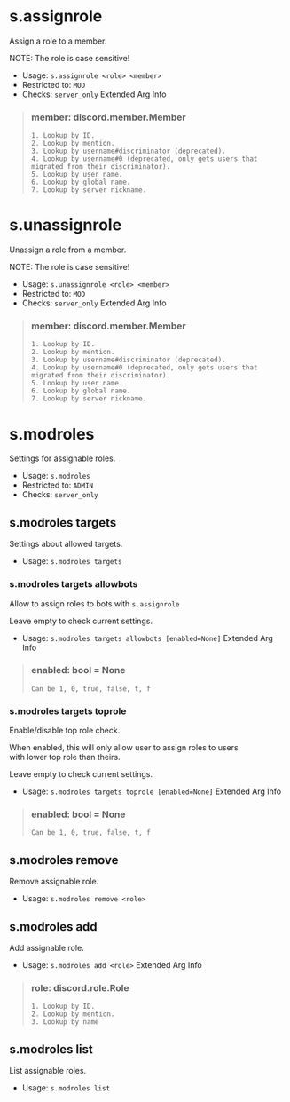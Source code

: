 # s.assignrole
Assign a role to a member.<br/>

NOTE: The role is case sensitive!<br/>
 - Usage: `s.assignrole <role> <member>`
 - Restricted to: `MOD`
 - Checks: `server_only`
Extended Arg Info
> ### member: discord.member.Member
> 
> 
>     1. Lookup by ID.
>     2. Lookup by mention.
>     3. Lookup by username#discriminator (deprecated).
>     4. Lookup by username#0 (deprecated, only gets users that migrated from their discriminator).
>     5. Lookup by user name.
>     6. Lookup by global name.
>     7. Lookup by server nickname.
> 
>     
# s.unassignrole
Unassign a role from a member.<br/>

NOTE: The role is case sensitive!<br/>
 - Usage: `s.unassignrole <role> <member>`
 - Restricted to: `MOD`
 - Checks: `server_only`
Extended Arg Info
> ### member: discord.member.Member
> 
> 
>     1. Lookup by ID.
>     2. Lookup by mention.
>     3. Lookup by username#discriminator (deprecated).
>     4. Lookup by username#0 (deprecated, only gets users that migrated from their discriminator).
>     5. Lookup by user name.
>     6. Lookup by global name.
>     7. Lookup by server nickname.
> 
>     
# s.modroles
Settings for assignable roles.<br/>
 - Usage: `s.modroles`
 - Restricted to: `ADMIN`
 - Checks: `server_only`
## s.modroles targets
Settings about allowed targets.<br/>
 - Usage: `s.modroles targets`
### s.modroles targets allowbots
Allow to assign roles to bots with `s.assignrole`<br/>

Leave empty to check current settings.<br/>
 - Usage: `s.modroles targets allowbots [enabled=None]`
Extended Arg Info
> ### enabled: bool = None
> ```
> Can be 1, 0, true, false, t, f
> ```
### s.modroles targets toprole
Enable/disable top role check.<br/>

When enabled, this will only allow user to assign roles to users<br/>
with lower top role than theirs.<br/>

Leave empty to check current settings.<br/>
 - Usage: `s.modroles targets toprole [enabled=None]`
Extended Arg Info
> ### enabled: bool = None
> ```
> Can be 1, 0, true, false, t, f
> ```
## s.modroles remove
Remove assignable role.<br/>
 - Usage: `s.modroles remove <role>`
## s.modroles add
Add assignable role.<br/>
 - Usage: `s.modroles add <role>`
Extended Arg Info
> ### role: discord.role.Role
> 
> 
>     1. Lookup by ID.
>     2. Lookup by mention.
>     3. Lookup by name
> 
>     
## s.modroles list
List assignable roles.<br/>
 - Usage: `s.modroles list`
